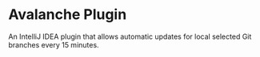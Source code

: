 # Avalanche Plugin

An IntelliJ IDEA plugin that allows automatic updates for local selected Git branches every 15 minutes.
